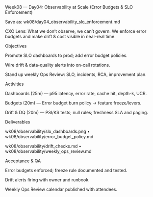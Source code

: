 Week08 — Day04: Observability at Scale (Error Budgets & SLO Enforcement)

Save as: wk08/day04_observability_slo_enforcement.md

CXO Lens: What we don’t observe, we can’t govern. We enforce error budgets and make drift & cost visible in near-real time.

Objectives

Promote SLO dashboards to prod; add error budget policies.

Wire drift & data-quality alerts into on-call rotations.

Stand up weekly Ops Review: SLO, incidents, RCA, improvement plan.

Activities

Dashboards (25m) — p95 latency, error rate, cache hit, depth-k, UCR.

Budgets (20m) — Error budget burn policy → feature freeze/levers.

Drift & DQ (20m) — PSI/KS tests; null rules; freshness SLA and paging.

Deliverables

wk08/observability/slo_dashboards.png • wk08/observability/error_budget_policy.md

wk08/observability/drift_checks.md • wk08/observability/weekly_ops_review.md

Acceptance & QA

Error budgets enforced; freeze rule documented and tested.

Drift alerts firing with owner and runbook.

Weekly Ops Review calendar published with attendees.
